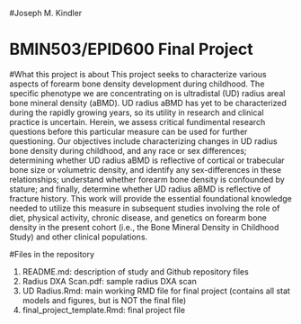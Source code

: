 #Joseph M. Kindler
# BMIN503/EPID600 Final Project

#What this project is about
This project seeks to characterize various aspects of forearm bone density development during childhood. The specific phenotype we are concentrating on is ultradistal (UD) radius areal bone mineral density (aBMD). UD radius aBMD has yet to be characterized during the rapidly growing years, so its utility in research and clinical practice is uncertain. Herein, we assess critical fundimental research questions before this particular measure can be used for further questioning. Our objectives include characterizing changes in UD radius bone density during childhood, and any race or sex differences; determining whether UD radius aBMD is reflective of cortical or trabecular bone size or volumetric density, and identify any sex-differences in these relationships; understand whether forearm bone density is confounded by stature; and finally, determine whether UD radius aBMD is reflective of fracture history. This work will provide the essential foundational knowledge needed to utilize this measure in subsequent studies involving the role of diet, physical activity, chronic disease, and genetics on forearm bone density in the present cohort (i.e., the Bone Mineral Density in Childhood Study) and other clinical populations.

#Files in the repository
1. README.md: description of study and Github repository files
2. Radius DXA Scan.pdf: sample radius DXA scan
3. UD Radius.Rmd: main working RMD file for final project (contains all stat models and figures, but is NOT the final file)
4. final_project_template.Rmd: final project file


